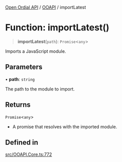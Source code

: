 [Open Ordial API](../../README.md) / [OOAPI](../README.md) / importLatest

# Function: importLatest()

> **importLatest**(`path`): `Promise`\<`any`\>

Imports a JavaScript module.

## Parameters

• **path**: `string`

The path to the module to import.

## Returns

`Promise`\<`any`\>

- A promise that resolves with the imported module.

## Defined in

[src/OOAPI.Core.ts:772](https://github.com/open-ordinal/open-ordinal-api/blob/70e118e56492403aed907a3616034144dfc18228/src/OOAPI.Core.ts#L772)
